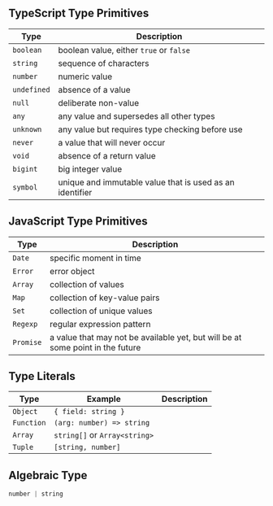 ## TypeScript Type Primitives

| Type        | Description                                              |
| ----------- | -------------------------------------------------------- |
| `boolean`   | boolean value, either `true` or `false`                  |
| `string`    | sequence of characters                                   |
| `number`    | numeric value                                            |
| `undefined` | absence of a value                                       |
| `null`      | deliberate non-value                                     |
| `any`       | any value and supersedes all other types                 |
| `unknown`   | any value but requires type checking before use          |
| `never`     | a value that will never occur                            |
| `void`      | absence of a return value                                |
| `bigint`    | big integer value                                        |
| `symbol`    | unique and immutable value that is used as an identifier |

## JavaScript Type Primitives

| Type      | Description                                                                    |
| --------- | ------------------------------------------------------------------------------ |
| `Date`    | specific moment in time                                                        |
| `Error`   | error object                                                                   |
| `Array`   | collection of values                                                           |
| `Map`     | collection of key-value pairs                                                  |
| `Set`     | collection of unique values                                                    |
| `Regexp`  | regular expression pattern                                                     |
| `Promise` | a value that may not be available yet, but will be at some point in the future |

## Type Literals

| Type       | Example                       | Description |
| ---------- | ----------------------------- | ----------- |
| `Object`   | `{ field: string }`           |             |
| `Function` | `(arg: number) => string`     |             |
| `Array`    | `string[]` or `Array<string>` |             |
| `Tuple`    | `[string, number]`            |             |

## Algebraic Type

```typescript
number | string
```
